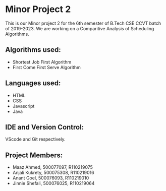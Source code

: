 # Minor Project 2
This is our Minor project 2 for the 6th semester of B.Tech CSE CCVT batch of 2019-2023. We are working on a Comparitive Analysis of Scheduling Algorithms.
## Algorithms used:
- Shortest Job First Algorithm
- First Come First Serve Algorithm
## Languages used:
- HTML 
- CSS 
- Javascript
- Java
## IDE and Version Control: 
VScode and Git respectively.
## Project Members:
- Maaz Ahmed, 500077097, R110219075
- Anjali Kukrety, 500075308, R110219016
- Anant Goel, 500076093, R110219010
- Jinnie Shefali, 500076025, R110219064
